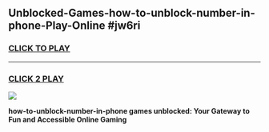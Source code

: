 
## Unblocked-Games-how-to-unblock-number-in-phone-Play-Online #jw6ri
<h3>
<a href="https://news.freeplayer.one?title=how-to-unblock-number-in-phone&ref=3">CLICK TO PLAY</a></h3>
<hr>

<h3>
<a href="https://news.freeplayer.one?title=how-to-unblock-number-in-phone&ref=3">CLICK 2 PLAY</a>
  
</h3>

<a href="https://news.freeplayer.one?title=how-to-unblock-number-in-phone&ref=3"><img src="https://clearcache.store/games.png"></a>


**how-to-unblock-number-in-phone games unblocked: Your Gateway to Fun and Accessible Online Gaming**
